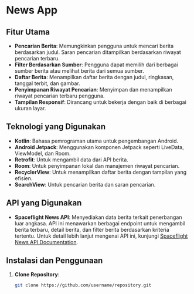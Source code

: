 # News App

## Fitur Utama

- **Pencarian Berita**: Memungkinkan pengguna untuk mencari berita berdasarkan judul. Saran pencarian ditampilkan berdasarkan riwayat pencarian terbaru.
- **Filter Berdasarkan Sumber**: Pengguna dapat memilih dari berbagai sumber berita atau melihat berita dari semua sumber.
- **Daftar Berita**: Menampilkan daftar berita dengan judul, ringkasan, tanggal terbit, dan gambar.
- **Penyimpanan Riwayat Pencarian**: Menyimpan dan menampilkan riwayat pencarian terbaru pengguna.
- **Tampilan Responsif**: Dirancang untuk bekerja dengan baik di berbagai ukuran layar.

## Teknologi yang Digunakan

- **Kotlin**: Bahasa pemrograman utama untuk pengembangan Android.
- **Android Jetpack**: Menggunakan komponen Jetpack seperti LiveData, ViewModel, dan Room.
- **Retrofit**: Untuk mengambil data dari API berita.
- **Room**: Untuk penyimpanan lokal dan manajemen riwayat pencarian.
- **RecyclerView**: Untuk menampilkan daftar berita dengan tampilan yang efisien.
- **SearchView**: Untuk pencarian berita dan saran pencarian.

## API yang Digunakan

- **Spaceflight News API**: Menyediakan data berita terkait penerbangan luar angkasa. API ini menawarkan berbagai endpoint untuk mengambil berita terbaru, detail berita, dan filter berita berdasarkan kriteria tertentu. Untuk detail lebih lanjut mengenai API ini, kunjungi [Spaceflight News API Documentation](https://api.spaceflightnewsapi.net/v4/docs/).

## Instalasi dan Penggunaan

1. **Clone Repository**: 
   ```bash
   git clone https://github.com/username/repository.git
